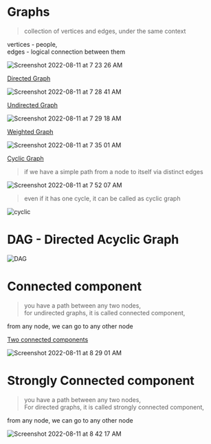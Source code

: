 # Graphs

> collection of vertices and edges, under the same context

vertices - people,  
edges - logical connection between them  

![Screenshot 2022-08-11 at 7 23 26 AM](https://user-images.githubusercontent.com/16437905/184052055-fb464b5e-3f7c-46c6-903d-d00a2083f319.png)

<ins>Directed Graph</ins>

![Screenshot 2022-08-11 at 7 28 41 AM](https://user-images.githubusercontent.com/16437905/184052633-eefa11a1-28cb-4b90-9a4e-7aa3e5bddd01.png)


<ins>Undirected Graph</ins>

![Screenshot 2022-08-11 at 7 29 18 AM](https://user-images.githubusercontent.com/16437905/184052705-11d5fece-0772-4ca3-8f2b-b058f345121c.png)

<ins>Weighted Graph</ins>

![Screenshot 2022-08-11 at 7 35 01 AM](https://user-images.githubusercontent.com/16437905/184053254-62dd8a0e-e21b-4248-a1ec-c043e9acd84c.png)


<ins>Cyclic Graph</ins>

> if we have a simple path from a node to itself via distinct edges 

![Screenshot 2022-08-11 at 7 52 07 AM](https://user-images.githubusercontent.com/16437905/184054548-9f5779e9-4f1e-405f-af7a-b1f0835b7b15.png)

> even if it has one cycle, it can be called as cyclic graph

![cyclic](https://user-images.githubusercontent.com/16437905/184057701-a133d8d3-a54b-496a-b35c-16a438c6e92b.png)


# DAG - Directed Acyclic Graph

![DAG](https://user-images.githubusercontent.com/16437905/184057672-31576826-7b53-4358-ad4f-e7e0572369bc.png)


# Connected component

> you have a path between any two nodes,  
> for undirected graphs, it is called connected component,      

from any node, we can go to any other node

<ins> Two connected components</ins>  

![Screenshot 2022-08-11 at 8 29 01 AM](https://user-images.githubusercontent.com/16437905/184058710-2489bab2-48e0-4063-8bde-14c90d77de7f.png)

# Strongly Connected component

> you have a path between any two nodes,  
> For directed graphs, it is called strongly connected component,     

from any node, we can go to any other node

![Screenshot 2022-08-11 at 8 42 17 AM](https://user-images.githubusercontent.com/16437905/184059232-7838270f-c1af-448e-acff-383d099f1cb7.png)



